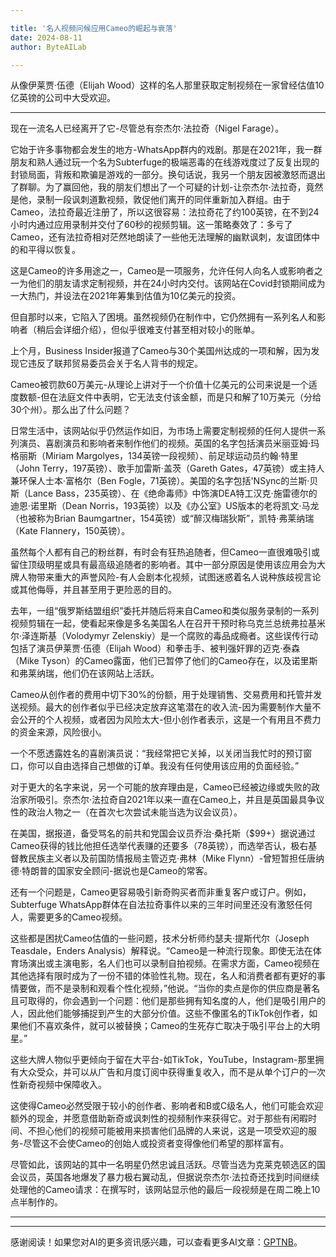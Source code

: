 ```yaml
---

title: '名人视频问候应用Cameo的崛起与衰落'
date: 2024-08-11
author: ByteAILab

---
```


从像伊莱贾·伍德（Elijah Wood）这样的名人那里获取定制视频在一家曾经估值10亿英镑的公司中大受欢迎。

---
现在一流名人已经离开了它-尽管总有奈杰尔·法拉奇（Nigel Farage）。

它始于许多事物都会发生的地方-WhatsApp群内的戏剧。那是在2021年，我一群朋友和熟人通过玩一个名为Subterfuge的极端恶毒的在线游戏度过了反复出现的封锁局面，背叛和欺骗是游戏的一部分。换句话说，我另一个朋友因被激怒而退出了群聊。为了赢回他，我的朋友们想出了一个可疑的计划-让奈杰尔·法拉奇，竟然是他，录制一段讽刺道歉视频，敦促他们离开的同伴重新加入群组。由于Cameo，法拉奇最近注册了，所以这很容易：法拉奇花了约100英镑，在不到24小时内通过应用录制并交付了60秒的视频剪辑。这一策略奏效了：多亏了Cameo，还有法拉奇相对茫然地朗读了一些他无法理解的幽默讽刺，友谊团体中的和平得以恢复。

这是Cameo的许多用途之一，Cameo是一项服务，允许任何人向名人或影响者之一为他们的朋友请求定制视频，并在24小时内交付。该网站在Covid封锁期间成为一大热门，并设法在2021年筹集到估值为10亿美元的投资。

但自那时以来，它陷入了困境。虽然视频仍在制作中，它仍然拥有一系列名人和影响者（稍后会详细介绍），但似乎很难支付甚至相对较小的账单。

上个月，Business Insider报道了Cameo与30个美国州达成的一项和解，因为发现它违反了联邦贸易委员会关于名人背书的规定。

Cameo被罚款60万美元-从理论上讲对于一个价值十亿美元的公司来说是一个适度数额-但在法庭文件中表明，它无法支付该金额，而是只和解了10万美元（分给30个州）。那么出了什么问题？

日常生活中，该网站似乎仍然运作如旧，为市场上需要定制视频的任何人提供一系列演员、喜剧演员和影响者来制作他们的视频。英国的名字包括演员米丽亚姆·玛格丽斯（Miriam Margolyes，134英镑一段视频）、前足球运动员约翰·特里（John Terry，197英镑）、歌手加雷斯·盖茨（Gareth Gates，47英镑）或主持人兼环保人士本·富格尔（Ben Fogle，71英镑）。美国的名字包括'NSync的兰斯·贝斯（Lance Bass，235英镑）、在《绝命毒师》中饰演DEA特工汉克·施雷德尔的迪恩·诺里斯（Dean Norris，193英镑）以及《办公室》US版本的老将凯文·马龙（也被称为Brian Baumgartner，154英镑）或“醉汉梅瑞狄斯”，凯特·弗莱纳瑞（Kate Flannery，150英镑）。

虽然每个人都有自己的粉丝群，有时会有狂热追随者，但Cameo一直很难吸引或留住顶级明星或具有最高级追随者的影响者。其中一部分原因是使用该应用会为大牌人物带来重大的声誉风险-有人会剧本化视频，试图迷惑着名人说种族歧视言论或其他侮辱，并且甚至用于更险恶的目的。

去年，一组“俄罗斯结盟组织”委托并随后将来自Cameo和类似服务录制的一系列视频剪辑在一起，使看起来像是多名美国名人在召开干预时称乌克兰总统弗拉基米尔·泽连斯基（Volodymyr Zelenskiy）是一个腐败的毒品成瘾者。这些误传行动包括了演员伊莱贾·伍德（Elijah Wood）和拳击手、被判强奸罪的迈克·泰森（Mike Tyson）的Cameo露面，他们已暂停了他们的Cameo存在，以及诺里斯和弗莱纳瑞，他们仍在该网站上活跃。

Cameo从创作者的费用中切下30%的份额，用于处理销售、交易费用和托管并发送视频。最大的创作者似乎已经决定放弃这笔潜在的收入流-因为需要制作大量不会公开的个人视频，或者因为风险太大-但小创作者表示，这是一个有用且不费力的资金来源，风险很小。

一个不愿透露姓名的喜剧演员说：“我经常把它关掉，以关闭当我忙时的预订窗口，你可以自由选择自己想做的订单。我没有任何使用该应用的负面经验。”

对于更大的名字来说，另一个可能的放弃理由是，Cameo已经被边缘或失败的政治家所吸引。奈杰尔·法拉奇自2021年以来一直在Cameo上，并且是英国最具争议性的政治人物之一（在首次七次尝试未能当选为议会议员）。

在美国，据报道，备受骂名的前共和党国会议员乔治·桑托斯（$99+）据说通过Cameo获得的钱比他担任选举代表赚的还要多（78英镑），而选举否认，极右基督教民族主义者以及前国防情报局主管迈克·弗林（Mike Flynn）-曾短暂担任唐纳德·特朗普的国家安全顾问-据说也是Cameo的常客。

还有一个问题是，Cameo更容易吸引新奇购买者而非重复客户或订户。例如，Subterfuge WhatsApp群体在自法拉奇事件以来的三年时间里还没有激怒任何人，需要更多的Cameo视频。

这些都是困扰Cameo估值的一些问题，技术分析师约瑟夫·提斯代尔（Joseph Teasdale，Enders Analysis）解释说。“Cameo是一种流行现象。即使无法在体育场演出或主演电影，名人们也可以录制自拍视频。在需求方面，Cameo视频在其他选择有限时成为了一份不错的体验性礼物。现在，名人和消费者都有更好的事情要做，而不是录制和观看个性化视频，”他说。“当你的卖点是你的供应商是著名且可取得的，你会遇到一个问题：他们是那些拥有知名度的人，他们是吸引用户的人，因此他们能够捕捉到产生的大部分价值。这些不像匿名的TikTok创作者，如果他们不喜欢条件，就可以被替换；Cameo的生死存亡取决于吸引平台上的大明星。”

这些大牌人物似乎更倾向于留在大平台-如TikTok，YouTube，Instagram-那里拥有大众受众，并可以从广告和月度订阅中获得重复收入，而不是从单个订户的一次性新奇视频中保障收入。

这使得Cameo必然受限于较小的创作者、影响者和B或C级名人，他们可能会欢迎额外的现金，并愿意借助新奇或讽刺性的视频制作来获得它。对于那些有闲暇时间、不担心他们的视频可能被用来损害他们品牌的人来说，这是一项受欢迎的服务-尽管这不会使Cameo的创始人或投资者变得像他们希望的那样富有。

尽管如此，该网站的其中一名明星仍然忠诚且活跃。尽管当选为克莱克顿选区的国会议员，英国各地爆发了暴力极右翼动乱，但据说奈杰尔·法拉奇还找到时间继续处理他的Cameo请求：在撰写时，该网站显示他的最后一段视频是在周二晚上10点半制作的。


---
---
感谢阅读！如果您对AI的更多资讯感兴趣，可以查看更多AI文章：[GPTNB](https://gptnb.com)。